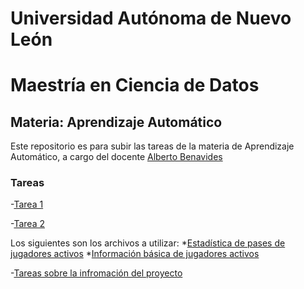 # Universidad Autónoma de Nuevo León
# Maestría en Ciencia de Datos

## Materia: Aprendizaje Automático

Este repositorio es para subir las tareas de la materia de Aprendizaje Automático, a cargo del docente [Alberto Benavides](https://github.com/albertobenavides)

### Tareas

-[Tarea 1](Tarea1/Tarea1_GJHG.ipynb)

-[Tarea 2](Tarea2/Desarrollo_tarea_2.ipynb)

Los siguientes son los archivos a utilizar:
 *[Estadística de pases de jugadores activos](Tarea2/ActivePlayer_Passing_Stats.csv)
 *[Información básica de jugadores activos](Tarea2/Active_Player_Basic_Stats.csv)

-[Tareas sobre la infromación del proyecto](https://colab.research.google.com/drive/1TAB_7bH9b0oIixEr9ybggAN8q1D56Guy#scrollTo=bHhcWDMCjVq0)
